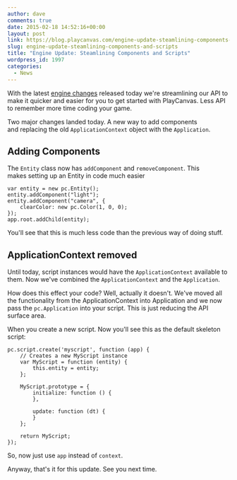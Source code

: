 ```yaml
---
author: dave
comments: true
date: 2015-02-18 14:52:16+00:00
layout: post
link: https://blog.playcanvas.com/engine-update-steamlining-components-and-scripts/
slug: engine-update-steamlining-components-and-scripts
title: "Engine Update: Steamlining Components and Scripts"
wordpress_id: 1997
categories:
  - News
---
```


With the latest [engine changes](https://github.com/playcanvas/engine/blob/master/CHANGES.md#v01640) released today we're streamlining our API to make it quicker and easier for you to get started with PlayCanvas. Less API to remember more time coding your game.

Two major changes landed today. A new way to add components and replacing the old `ApplicationContext` object with the `Application`.

## Adding Components

The `Entity` class now has `addComponent` and `removeComponent`. This makes setting up an Entity in code much easier

    var entity = new pc.Entity();
    entity.addComponent("light");
    entity.addComponent("camera", {
        clearColor: new pc.Color(1, 0, 0);
    });
    app.root.addChild(entity);

You'll see that this is much less code than the previous way of doing stuff.

## ApplicationContext removed

Until today, script instances would have the `ApplicationContext` available to them. Now we've combined the `ApplicationContext` and the `Application`.

How does this effect your code? Well, actually it doesn't. We've moved all the functionality from the ApplicationContext into Application and we now pass the `pc.Application` into your script. This is just reducing the API surface area.

When you create a new script. Now you'll see this as the default skeleton script:

    pc.script.create('myscript', function (app) {
        // Creates a new MyScript instance
        var MyScript = function (entity) {
            this.entity = entity;
        };

        MyScript.prototype = {
            initialize: function () {
            },

            update: function (dt) {
            }
        };

        return MyScript;
    });

So, now just use `app` instead of `context`.

Anyway, that's it for this update. See you next time.
